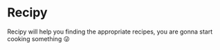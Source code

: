 # Recipy

Recipy will help you finding the appropriate recipes, you are gonna start cooking something 😜
